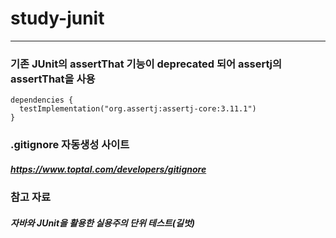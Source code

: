 # study-junit
-------------------


### 기존 JUnit의 assertThat 기능이 deprecated 되어 assertj의 assertThat을 사용
    dependencies {
      testImplementation("org.assertj:assertj-core:3.11.1")
    }


### .gitignore 자동생성 사이트
##### <https://www.toptal.com/developers/gitignore>


### 참고 자료
##### 자바와 JUnit을 활용한 실용주의 단위 테스트(길벗)
